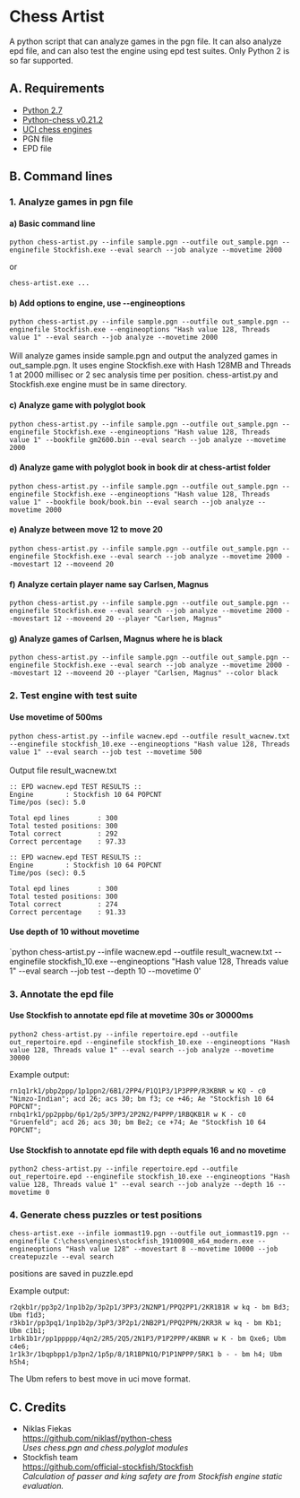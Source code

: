 # Chess Artist
A python script that can analyze games in the pgn file. It can also analyze epd file, and can also test the engine using epd test suites. Only Python 2 is so far supported.

## A. Requirements
* [Python 2.7](https://www.python.org/downloads/release/python-2715/)
* [Python-chess v0.21.2](https://github.com/niklasf/python-chess)
* [UCI chess engines](https://stockfishchess.org/download/)
* PGN file
* EPD file

## B. Command lines
### 1. Analyze games in pgn file
#### a) Basic command line
`python chess-artist.py --infile sample.pgn --outfile out_sample.pgn --enginefile Stockfish.exe --eval search --job analyze --movetime 2000`  

or  

`chess-artist.exe ...`

#### b) Add options to engine, use --engineoptions
`python chess-artist.py --infile sample.pgn --outfile out_sample.pgn --enginefile Stockfish.exe --engineoptions "Hash value 128, Threads value 1" --eval search --job analyze --movetime 2000`<br><br>
Will analyze games inside sample.pgn and output the analyzed games in out_sample.pgn. It uses engine Stockfish.exe with Hash 128MB and Threads 1 at 2000 millisec or 2 sec analysis time per position. chess-artist.py and Stockfish.exe engine must be in same directory.<br>

#### c) Analyze game with polyglot book
`python chess-artist.py --infile sample.pgn --outfile out_sample.pgn --enginefile Stockfish.exe --engineoptions "Hash value 128, Threads value 1" --bookfile gm2600.bin --eval search --job analyze --movetime 2000`

#### d) Analyze game with polyglot book in book dir at chess-artist folder
`python chess-artist.py --infile sample.pgn --outfile out_sample.pgn --enginefile Stockfish.exe --engineoptions "Hash value 128, Threads value 1" --bookfile book/book.bin --eval search --job analyze --movetime 2000`

#### e) Analyze between move 12 to move 20
`python chess-artist.py --infile sample.pgn --outfile out_sample.pgn --enginefile Stockfish.exe --eval search --job analyze --movetime 2000 --movestart 12 --moveend 20`

#### f) Analyze certain player name say Carlsen, Magnus
`python chess-artist.py --infile sample.pgn --outfile out_sample.pgn --enginefile Stockfish.exe --eval search --job analyze --movetime 2000 --movestart 12 --moveend 20 --player "Carlsen, Magnus"`

#### g) Analyze games of Carlsen, Magnus where he is black
`python chess-artist.py --infile sample.pgn --outfile out_sample.pgn --enginefile Stockfish.exe --eval search --job analyze --movetime 2000 --movestart 12 --moveend 20 --player "Carlsen, Magnus" --color black`

### 2. Test engine with test suite
#### Use movetime of 500ms
`python chess-artist.py --infile wacnew.epd --outfile result_wacnew.txt --enginefile stockfish_10.exe --engineoptions "Hash value 128, Threads value 1" --eval search --job test --movetime 500`<br><br>
Output file result_wacnew.txt<br>
```
:: EPD wacnew.epd TEST RESULTS ::
Engine        : Stockfish 10 64 POPCNT
Time/pos (sec): 5.0

Total epd lines       : 300
Total tested positions: 300
Total correct         : 292
Correct percentage    : 97.33

:: EPD wacnew.epd TEST RESULTS ::
Engine        : Stockfish 10 64 POPCNT
Time/pos (sec): 0.5

Total epd lines       : 300
Total tested positions: 300
Total correct         : 274
Correct percentage    : 91.33
```
#### Use depth of 10 without movetime
`python chess-artist.py --infile wacnew.epd --outfile result_wacnew.txt --enginefile stockfish_10.exe --engineoptions "Hash value 128, Threads value 1" --eval search --job test --depth 10 --movetime 0'

### 3. Annotate the epd file
#### Use Stockfish to annotate epd file at movetime 30s or 30000ms
`python2 chess-artist.py --infile repertoire.epd --outfile out_repertoire.epd --enginefile stockfish_10.exe --engineoptions "Hash value 128, Threads value 1" --eval search --job analyze --movetime 30000`

Example output:
```
rn1q1rk1/pbp2ppp/1p1ppn2/6B1/2PP4/P1Q1P3/1P3PPP/R3KBNR w KQ - c0 "Nimzo-Indian"; acd 26; acs 30; bm f3; ce +46; Ae "Stockfish 10 64 POPCNT";
rnbq1rk1/pp2ppbp/6p1/2p5/3PP3/2P2N2/P4PPP/1RBQKB1R w K - c0 "Gruenfeld"; acd 26; acs 30; bm Be2; ce +74; Ae "Stockfish 10 64 POPCNT";
```
#### Use Stockfish to annotate epd file with depth equals 16 and no movetime
`python2 chess-artist.py --infile repertoire.epd --outfile out_repertoire.epd --enginefile stockfish_10.exe --engineoptions "Hash value 128, Threads value 1" --eval search --job analyze --depth 16 --movetime 0`

### 4. Generate chess puzzles or test positions
`chess-artist.exe --infile iommast19.pgn --outfile out_iommast19.pgn --enginefile C:\chess\engines\stockfish_19100908_x64_modern.exe --engineoptions "Hash value 128" --movestart 8 --movetime 10000 --job createpuzzle --eval search`  

positions are saved in puzzle.epd  

Example output:  
```
r2qkb1r/pp3p2/1np1b2p/3p2p1/3PP3/2N2NP1/PPQ2PP1/2KR1B1R w kq - bm Bd3; Ubm f1d3;
r3kb1r/pp3pq1/1np1b2p/3pP3/3P2p1/2NB2P1/PPQ2PPN/2KR3R w kq - bm Kb1; Ubm c1b1;
1rbk1b1r/pp1ppppp/4qn2/2R5/2Q5/2N1P3/P1P2PPP/4KBNR w K - bm Qxe6; Ubm c4e6;
1r1k3r/1bqpbpp1/p3pn2/1p5p/8/1R1BPN1Q/P1P1NPPP/5RK1 b - - bm h4; Ubm h5h4;
```  

The Ubm refers to best move in uci move format.

## C. Credits
* Niklas Fiekas<br>
https://github.com/niklasf/python-chess  
_Uses chess.pgn and chess.polyglot modules_
* Stockfish team  
https://github.com/official-stockfish/Stockfish  
_Calculation of passer and king safety are from Stockfish engine static evaluation._

